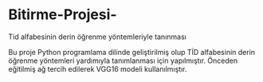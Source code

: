 # Bitirme-Projesi-
Tid alfabesinin derin öğrenme yöntemleriyle tanınması

Bu proje Python programlama dilinde geliştirilmiş olup TİD alfabesinin derin öğrenme yöntemleri yardımıyla tanımlanması için yapılmıştır. 
Önceden eğitilmiş ağ tercih edilerek VGG16 modeli kullanılmıştır.
